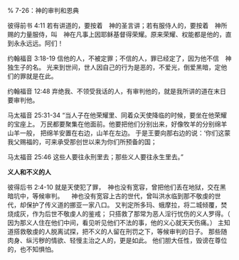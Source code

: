 % 7-26：神的审判和恩典

彼得前书 4:11
若有讲道的，要按着　神的圣言讲；若有服侍人的，要按着　神所赐的力量服侍，叫　神在凡事上因耶稣基督得荣耀。原来荣耀、权能都是他的，直到永永远远。阿们！

约翰福音 3:18-19
信他的人，不被定罪；不信的人，罪已经定了，因为他不信　神独生子的名。 光来到世间，世人因自己的行为是恶的，不爱光，倒爱黑暗，定他们的罪就是在此。

约翰福音 12:48
弃绝我、不领受我话的人，有审判他的，就是我所讲的道在末日要审判他。

马太福音 25:31-34
“当人子在他荣耀里、同着众天使降临的时候，要坐在他荣耀的宝座上。 万民都要聚集在他面前。他要把他们分别出来，好像牧羊的分别绵羊山羊一般， 把绵羊安置在右边，山羊在左边。 于是王要向那右边的说：‘你们这蒙我父赐福的，可来承受那创世以来为你们所预备的国；

马太福音 25:46
这些人要往永刑里去；那些义人要往永生里去。”

__义人和不义的人__

彼得后书 2:4-10
就是天使犯了罪，　神也没有宽容，曾把他们丢在地狱，交在黑暗坑中，等候审判。 　神也没有宽容上古的世代，曾叫洪水临到那不敬虔的世代，却保护了传义道的挪亚一家八口。 又判定所多玛、蛾摩拉，将二城倾覆，焚烧成灰，作为后世不敬虔人的鉴戒； 只搭救了那常为恶人淫行忧伤的义人罗得。（ 因为那义人住在他们中间，看见听见他们不法的事，他的义心就天天伤痛。） 主知道搭救敬虔的人脱离试探，把不义的人留在刑罚之下，等候审判的日子。 那些随肉身、纵污秽的情欲、轻慢主治之人的，更是如此。
他们胆大任性，毁谤在尊位的，也不知惧怕。
